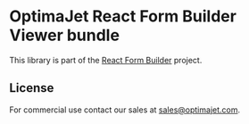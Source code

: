 # OptimaJet React Form Builder Viewer bundle

This library is part of the [React Form Builder](https://formengine.io/) project.

## License

For commercial use contact our sales at [sales@optimajet.com](mailto:sales@optimajet.com).
